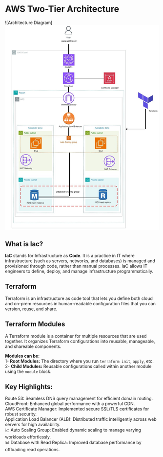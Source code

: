 # AWS Two-Tier Architecture
![Architecture Diagram] ![alt text](two-tier-architecture.jpg)
## What is Iac?
**IaC** stands for Infrastructure as **Code**. It is a practice in IT where infrastructure (such as servers, networks, and databases) is managed and provisioned through code, rather than manual processes. IaC allows IT engineers to define, deploy, and manage infrastructure programmatically.
## Terraform
Terraform is an infrastructure as code tool that lets you define both cloud and on-prem resources in human-readable configuration files that you can version, reuse, and share.
## Terraform Modules
A Terraform module is a container for multiple resources that are used together. It organizes Terraform configurations into reusable, manageable, and shareable components.

**Modules can be:**<br>
1- **Root Modules:** The directory where you run `terraform init`, `apply`, etc.<br>
2- **Child Modules:** Reusable configurations called within another module using the `module` block.

## Key Highlights:
Route 53: Seamless DNS query management for efficient domain routing.<br>
CloudFront: Enhanced global performance with a powerful CDN.<br>
AWS Certificate Manager: Implemented secure SSL/TLS certificates for robust security.<br>
Application Load Balancer (ALB): Distributed traffic intelligently across web servers for high availability.<br>
📈 Auto Scaling Group: Enabled dynamic scaling to manage varying workloads effortlessly.<br>
📊 Database with Read Replica: Improved database performance by offloading read operations.<br>
